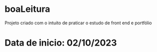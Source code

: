 # boaLeitura

Projeto criado com o intuito de praticar o estudo de front end e portfólio

# Data de inicio: 02/10/2023 

